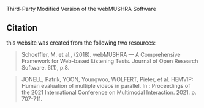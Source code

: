 
Third-Party Modified Version of the webMUSHRA Software

## Citation

this website was created from the following two resources:

> Schoeffler, M. et al., (2018). webMUSHRA — A Comprehensive Framework for Web-based Listening Tests. Journal of Open Research Software. 6(1), p.8.


> JONELL, Patrik, YOON, Youngwoo, WOLFERT, Pieter, et al. HEMVIP: Human evaluation of multiple videos in parallel. In : Proceedings of the 2021 International Conference on Multimodal Interaction. 2021. p. 707-711.

